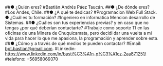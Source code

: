##● ¿Quién eres?
#Bastián Andrés Páez Taucán.
##● ¿De dónde eres?
#Los Andes, Chile.
##● ¿A qué te dedicas?
#Programacion Web Full Stack.
● ¿Cuál es tu formación?
#Ingeniero en informatica Mencion desarrollo de Sistemas.
##● ¿Cuáles son tus experiencias previas? y en caso que no tengas ¿por qué
deberían contactarte?
#Trabaje como soporte TI en las oficinas de una Minera de Chuquicamata, pero decidi dar una vuelta a mi vida para hacer lo que me apasiona, la programación y aprender sobre esta.
##● ¿Cómo y a través de qué medios te pueden contactar?
#Email: bpt.bastian@gmail.com.
#Linkedin: https://www.linkedin.com/in/basti%C3%A1n-p%C3%A1ez-2aa871251/
#telefono: +56958069070
